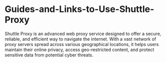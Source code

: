 # Guides-and-Links-to-Use-Shuttle-Proxy
Shuttle Proxy is an advanced web proxy service designed to offer a secure, reliable, and efficient way to navigate the internet. With a vast network of proxy servers spread across various geographical locations, it helps users maintain their online privacy, access geo-restricted content, and protect sensitive data from potential cyber threats.
